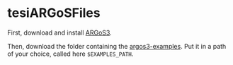 # tesiARGoSFiles

First, download and install [ARGoS3](https://www.argos-sim.info/index.php).

Then, download the folder containing the [argos3-examples](https://www.argos-sim.info/examples.php). Put it in a path of your choice, called here ``$EXAMPLES_PATH``.

